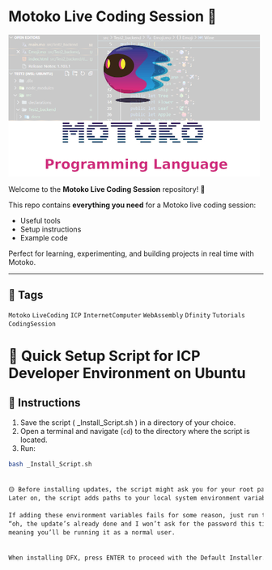 # Motoko Live Coding Session 🤖

![Motoko Live Coding](Motoko.png)




Welcome to the **Motoko Live Coding Session** repository! 🚀

This repo contains **everything you need** for a Motoko live coding session:
- Useful tools
- Setup instructions
- Example code

Perfect for learning, experimenting, and building projects in real time with Motoko.

---

## 🔖 Tags
`Motoko` `LiveCoding` `ICP` `InternetComputer` `WebAssembly` `Dfinity` `Tutorials` `CodingSession`






# 🚀 Quick Setup Script for ICP Developer Environment on Ubuntu

## 📌 Instructions

1. Save the script ( _Install_Script.sh )  in a directory of your choice.  
2. Open a terminal and navigate (`cd`) to the directory where the script is located.  
3. Run:

```bash
bash _Install_Script.sh


🟡 Before installing updates, the script might ask you for your root password.
Later on, the script adds paths to your local system environment variables so they’re specific to your user account.

If adding these environment variables fails for some reason, just run the script again — it’ll notice,
“oh, the update’s already done and I won’t ask for the password this time,”
meaning you’ll be running it as a normal user.


When installing DFX, press ENTER to proceed with the Default Installer.
